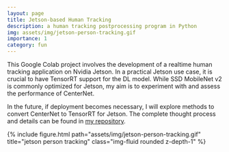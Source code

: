 ```yaml
---
layout: page
title: Jetson-based Human Tracking
description: a human tracking postprocessing program in Python
img: assets/img/jetson-person-tracking.gif
importance: 1
category: fun
---
```


This Google Colab project involves the development of a realtime human tracking application on Nvidia Jetson. In a practical Jetson use case, it is crucial to have TensorRT support for the DL model. While SSD MobileNet v2 is commonly optimized for Jetson, my aim is to experiment with and assess the performance of CenterNet.

In the future, if deployment becomes necessary, I will explore methods to convert CenterNet to TensorRT for Jetson. The complete thought process and details can be found in [my repository](https://github.com/ykchong45/jetson-tracking-person).

<div class="row">
    <div class="col-sm mt-3 mt-md-0">
        {% include figure.html path="assets/img/jetson-person-tracking.gif" title="jetson person tracking" class="img-fluid rounded z-depth-1" %}
    </div>
</div>